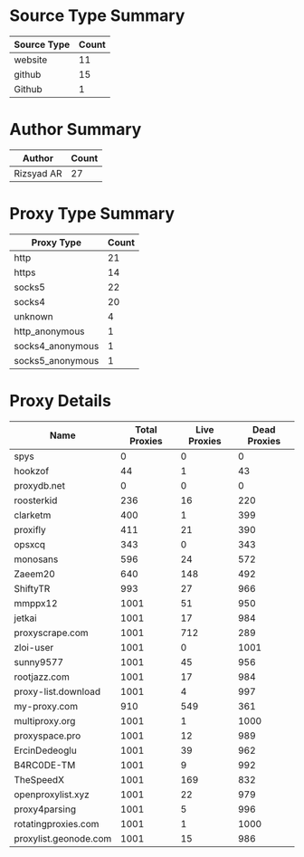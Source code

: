 # Source Type Summary

| Source Type | Count |
|-------------|-------|
| website | 11 |
| github | 15 |
| Github | 1 |


# Author Summary

| Author | Count |
|--------|-------|
| Rizsyad AR | 27 |


# Proxy Type Summary

| Proxy Type | Count |
|------------|-------|
| http | 21 |
| https | 14 |
| socks5 | 22 |
| socks4 | 20 |
| unknown | 4 |
| http_anonymous | 1 |
| socks4_anonymous | 1 |
| socks5_anonymous | 1 |


# Proxy Details

| Name | Total Proxies | Live Proxies | Dead Proxies |
|------|---------------|--------------|---------------|
| spys | 0 | 0 | 0 |
| hookzof | 44 | 1 | 43 |
| proxydb.net | 0 | 0 | 0 |
| roosterkid | 236 | 16 | 220 |
| clarketm | 400 | 1 | 399 |
| proxifly | 411 | 21 | 390 |
| opsxcq | 343 | 0 | 343 |
| monosans | 596 | 24 | 572 |
| Zaeem20 | 640 | 148 | 492 |
| ShiftyTR | 993 | 27 | 966 |
| mmppx12 | 1001 | 51 | 950 |
| jetkai | 1001 | 17 | 984 |
| proxyscrape.com | 1001 | 712 | 289 |
| zloi-user | 1001 | 0 | 1001 |
| sunny9577 | 1001 | 45 | 956 |
| rootjazz.com | 1001 | 17 | 984 |
| proxy-list.download | 1001 | 4 | 997 |
| my-proxy.com | 910 | 549 | 361 |
| multiproxy.org | 1001 | 1 | 1000 |
| proxyspace.pro | 1001 | 12 | 989 |
| ErcinDedeoglu | 1001 | 39 | 962 |
| B4RC0DE-TM | 1001 | 9 | 992 |
| TheSpeedX | 1001 | 169 | 832 |
| openproxylist.xyz | 1001 | 22 | 979 |
| proxy4parsing | 1001 | 5 | 996 |
| rotatingproxies.com | 1001 | 1 | 1000 |
| proxylist.geonode.com | 1001 | 15 | 986 |
